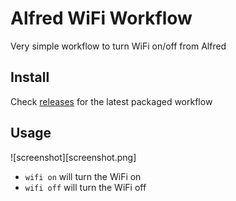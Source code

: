 # Alfred WiFi Workflow

Very simple workflow to turn WiFi on/off from Alfred

## Install

Check [releases](https://github.com/dvcrn/alfred-wifi-workflow/releases) for the latest packaged
workflow

## Usage

![screenshot][screenshot.png]

- `wifi on` will turn the WiFi on
- `wifi off` will turn the WiFi off
